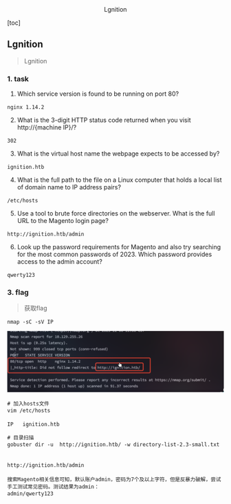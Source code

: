<center>Lgnition</center>





[toc]







## Lgnition

> Lgnition







### 1. task

1. Which service version is found to be running on port 80?

```shell
nginx 1.14.2
```

2. What is the 3-digit HTTP status code returned when you visit http://{machine IP}/?

```shell
302
```

3. What is the virtual host name the webpage expects to be accessed by?

```shell
ignition.htb
```

4. What is the full path to the file on a Linux computer that holds a local list of domain name to IP address pairs?

```shell
/etc/hosts
```

5. Use a tool to brute force directories on the webserver. What is the full URL to the Magento login page?

```shell
http://ignition.htb/admin
```

6. Look up the password requirements for Magento and also try searching for the most common passwords of 2023. Which password provides access to the admin account?

```shell
qwerty123
```







### 3. flag

> 获取flag

```shell
nmap -sC -sV IP
```

![image-20241201102755800](./assets/image-20241201102755800.png)

```shell
# 加入hosts文件
vim /etc/hosts

IP   ignition.htb
```

```shell
# 目录扫描
gobuster dir -u  http://ignition.htb/ -w directory-list-2.3-small.txt 


http://ignition.htb/admin

搜索Magento相关信息可知，默认账户admin，密码为7个及以上字符，但是反暴力破解，尝试手工测试常见密码。测试结果为admin：
admin/qwerty123
```

